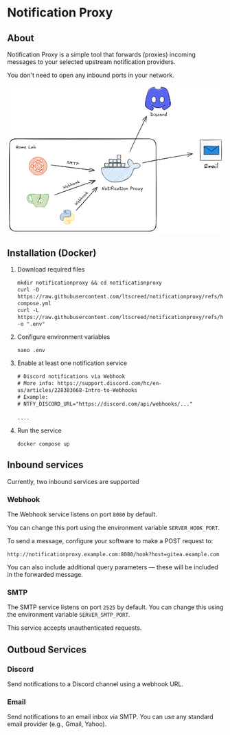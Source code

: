 # Notification Proxy

## About

Notification Proxy is a simple tool that forwards (proxies) incoming messages to your selected upstream notification providers.

You don't need to open any inbound ports in your network.

![Alt text](media/notificationproxy.png?raw=true "Title")

## Installation (Docker)

1. Download required files

    ```shell
    mkdir notificationproxy && cd notificationproxy
    curl -O https://raw.githubusercontent.com/ltscreed/notificationproxy/refs/heads/master/docker-compose.yml
    curl -L https://raw.githubusercontent.com/ltscreed/notificationproxy/refs/heads/master/.env.example -o ".env"
    ```

2. Configure environment variables

    ```shell
    nano .env
    ```

3. Enable at least one notification service

    ```text
    # Discord notifications via Webhook
    # More info: https://support.discord.com/hc/en-us/articles/228383668-Intro-to-Webhooks
    # Example:
    # NTFY_DISCORD_URL="https://discord.com/api/webhooks/..."

    ....
    ```

4. Run the service

    ```shell
    docker compose up
    ```

## Inbound services

Currently, two inbound services are supported

### Webhook

The Webhook service listens on port `8080` by default.

You can change this port using the environment variable `SERVER_HOOK_PORT`.

To send a message, configure your software to make a POST request to:

```text
http://notificationproxy.example.com:8080/hook?host=gitea.example.com
```

You can also include additional query parameters — these will be included in the forwarded message.

### SMTP

The SMTP service listens on port `2525` by default.
You can change this using the environment variable `SERVER_SMTP_PORT`.

This service accepts unauthenticated requests.

## Outboud Services

### Discord

Send notifications to a Discord channel using a webhook URL.

### Email

Send notifications to an email inbox via SMTP.
You can use any standard email provider (e.g., Gmail, Yahoo).
